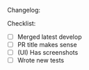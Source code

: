 Changelog:

Checklist:

- [ ] Merged latest develop
- [ ] PR title makes sense
- [ ] (UI) Has screenshots
- [ ] Wrote new tests
